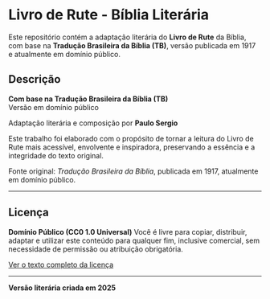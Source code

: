 # Livro de Rute - Bíblia Literária

Este repositório contém a adaptação literária do **Livro de Rute** da 
Bíblia, com base na **Tradução Brasileira da Bíblia (TB)**, versão 
publicada em 1917 e atualmente em domínio público.

## Descrição

**Com base na Tradução Brasileira da Bíblia (TB)**  
Versão em domínio público

Adaptação literária e composição por **Paulo Sergio**

Este trabalho foi elaborado com o propósito de tornar a leitura do 
Livro de Rute mais acessível, envolvente e inspiradora, preservando a 
essência e a integridade do texto original.

Fonte original: *Tradução Brasileira da Bíblia*, publicada em 1917, 
atualmente em domínio público.

---

## Licença

**Domínio Público (CC0 1.0 Universal)** Você é livre para copiar, 
distribuir, adaptar e utilizar este conteúdo para qualquer fim, 
inclusive comercial, sem necessidade de permissão ou atribuição 
obrigatória.

[Ver o texto completo da licença](https://creativecommons.org/publicdomain/zero/1.0/legalcode)

---

**Versão literária criada em 2025**

